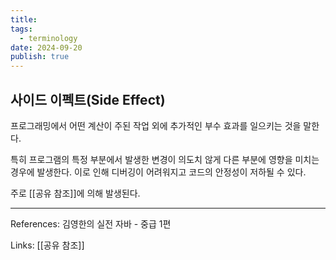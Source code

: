 ```yaml
---
title:
tags:
  - terminology
date: 2024-09-20
publish: true
---
```


## 사이드 이펙트(Side Effect)

프로그래밍에서 어떤 계산이 주된 작업 외에 추가적인 부수 효과를 일으키는 것을 말한다.

특히 프로그램의 특정 부분에서 발생한 변경이 의도치 않게 다른 부분에 영향을 미치는 경우에 발생한다. 이로 인해 디버깅이 어려워지고 코드의 안정성이 저하될 수 있다.

주로 [[공유 참조]]에 의해 발생된다.

---

References: 김영한의 실전 자바 - 중급 1편

Links: [[공유 참조]]
